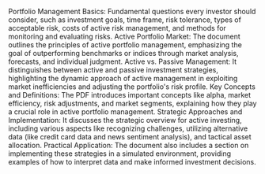 Portfolio Management Basics: Fundamental questions every investor should consider, such as investment goals, time frame, risk tolerance, types of acceptable risk, costs of active risk management, and methods for monitoring and evaluating risks.
Active Portfolio Market: The document outlines the principles of active portfolio management, emphasizing the goal of outperforming benchmarks or indices through market analysis, forecasts, and individual judgment.
Active vs. Passive Management: It distinguishes between active and passive investment strategies, highlighting the dynamic approach of active management in exploiting market inefficiencies and adjusting the portfolio's risk profile.
Key Concepts and Definitions: The PDF introduces important concepts like alpha, market efficiency, risk adjustments, and market segments, explaining how they play a crucial role in active portfolio management.
Strategic Approaches and Implementation: It discusses the strategic overview for active investing, including various aspects like recognizing challenges, utilizing alternative data (like credit card data and news sentiment analysis), and tactical asset allocation.
Practical Application: The document also includes a section on implementing these strategies in a simulated environment, providing examples of how to interpret data and make informed investment decisions.
